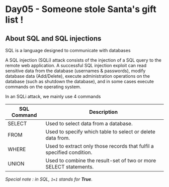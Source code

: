 # Day05 - Someone stole Santa's gift list !

## About SQL and SQL injections

SQL is a language designed to communicate with databases

A SQL injection (SQLi) attack consists of the injection of a SQL query to the remote web application. A successful SQL injection exploit can read sensitive data from the database (usernames & passwords), modify database data (Add/Delete), execute administration operations on the database (such as shutdown the database), and in some cases execute commands on the operating system.

In an SQLi attack, we mainly use 4 commands

| SQL Command | Description |
|-------------|-------------|
| SELECT | Used to select data from a database.|
| FROM | Used to specify which table to select or delete data from.|
| WHERE | Used to extract only those records that fulfil a specified condition.|
| UNION | Used to combine the result-set of two or more SELECT statements.|

*Special note : in SQL, `1=1` stands for __True__*.
